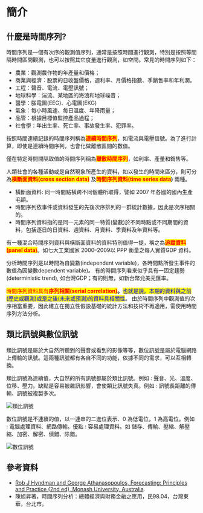 # 簡介

## 什麼是時間序列?

時間序列是一個有次序的觀測值序列，通常是按照時間進行觀測，特別是按照等間隔時間區間觀測，也可以按照其它度量進行觀測，如空間。常見的時間序列如下：

* 農業：觀測農作物的年產量和價格；
* 商業與經濟：股票的日收盤價格，週利率、月價格指數、季銷售率和年利潤。
* 工程：聲音、電流、電壓訊號；
* 地球科學：湍流、某地區的海浪和地球噪音；
* 醫學：腦電圖(EEG)、心電圖(EKG)
* 氣象：每小時風速、每日溫度、年降雨量；
* 品管：根據目標值監控產品過程；
* 社會學：年出生率、死亡率、事故發生率、犯罪率。

按照時間連續記錄的時間序列稱為<mark style="color:red;">**連續時間序列**</mark>，如電流與電壓信號。為了進行計算，即使是連續時間序列，也會化做離散區間的數值。

僅在特定時間間隔取值的時間序列稱為<mark style="color:red;">**離散時間序列**</mark>，如利率、產量和銷售等。

人類社會的各種活動或是自然現象所產生的資料，如以發生的時間來區分，則可分為<mark style="color:red;">**橫斷面資料(cross section data)**</mark> <mark style="color:red;"></mark><mark style="color:red;"></mark> 及<mark style="color:red;">**時間序列資料(time series data**</mark>**)** 兩種。

* 橫斷面資料: 同一時間點橫跨不同個體所取得，譬如 2007 年各國的國內生產毛額。
* 時間序列依事件或資料發生的先後次序排列的一群統計數據，因此是次序相關的。
* 時間序列資料指的是同一元素的同一特質(變數)於不同時點或不同期間的資料，包括逐日的日資料、週資料、月資料、季資料及年資料等。

&#x20;有一種混合時間序列資料與橫斷面資料的資料特別值得一提，稱之為<mark style="color:red;">**追蹤資料(panel data)**</mark>。如七大工業國家 2000–2009以 PPP 衡量之每人實質GDP 資料。

分析時間序列是以時間為自變數(independent variable)，各時間點所發生事件的數值為因變數dependent variable)。  有的時間序列看來似乎具有一固定趨勢 (deterministic trend), 如台灣GDP；有的則無，如新台幣兌美元匯率。

&#x20;<mark style="color:red;">時間序列資料具有</mark><mark style="color:red;">**序列相關(serial correlation)**</mark>**。**<mark style="color:blue;">也就是說。本期的資料與之前(歷史或觀測)或是之後(未來或預測)的資料具相關性</mark>。&#x20;由於時間序列中觀測值的次序相當重要，因此建立在獨立性假設基礎的統計方法和技術不再適用，需使用時間序列方法分析。

## 類比訊號與數位訊號



類比訊號是屬於大自然所聽到的聲音或看到的影像等等，數位訊號是屬於電腦網路上傳輸的訊號。這兩種訊號都有各自不同的功能，依據不同的需求，可以互相轉換。

類比訊號為連續值，大自然的所有訊號都屬於類比訊號。例如 : 聲音、光、溫度、位移、壓力。缺點是容易被雜訊影響，會使類比訊號失真。例如 : 訊號長距離的傳輸、訊號被複製多次。

![類比訊號](../.gitbook/assets/analog\_signal-min.png)

數位訊號是不連續的值，以一連串的二進位表示、0 為低電位，1 為高電位。例如 : 電腦處理資料、網路傳輸。優點 : 容易處理資料。如 儲存、傳輸、壓縮、解壓縮、加密、解密、偵錯、除錯。

![數位訊號](../.gitbook/assets/digital\_signal-min.png)



## 參考資料

* [Rob J Hyndman and George Athanasopoulos, Forecasting: Principles and Practice (2nd ed), Monash University, Australia](https://otexts.com/fpp2/).
* 陳旭昇著，時間序列分析：總體經濟與財務金融之應用，民98.04，台灣東華，台北市。
